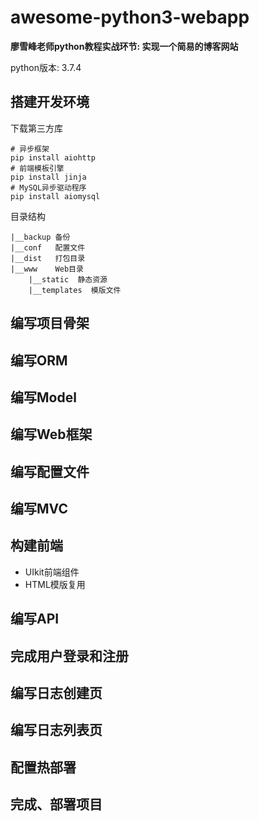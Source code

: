 # awesome-python3-webapp

**廖雪峰老师python教程实战环节: 实现一个简易的博客网站**

python版本: 3.7.4

## 搭建开发环境

下载第三方库

```shell
# 异步框架
pip install aiohttp
# 前端模板引擎
pip install jinja
# MySQL异步驱动程序
pip install aiomysql
```
目录结构

```
|__backup 备份
|__conf   配置文件
|__dist   打包目录
|__www    Web目录
    |__static  静态资源
    |__templates  模版文件
```
## 编写项目骨架

## 编写ORM

## 编写Model

## 编写Web框架

## 编写配置文件

## 编写MVC

## 构建前端

- UIkit前端组件
- HTML模版复用

## 编写API

## 完成用户登录和注册

## 编写日志创建页

## 编写日志列表页

## 配置热部署

## 完成、部署项目


